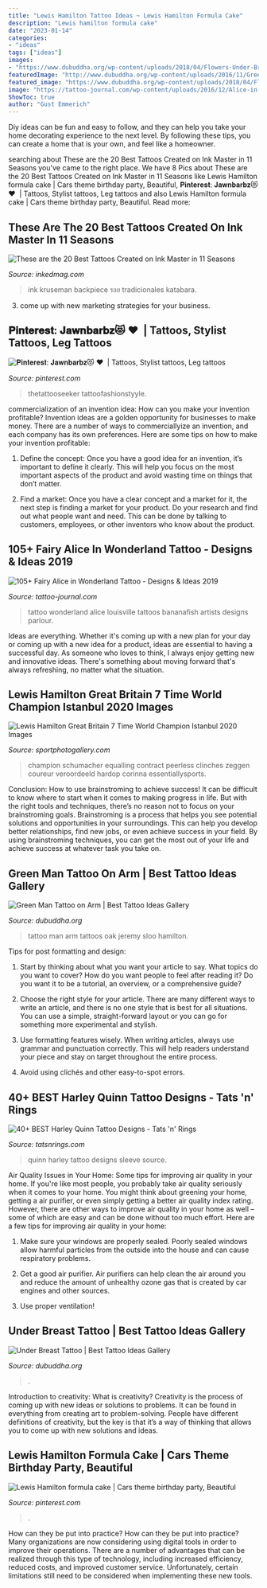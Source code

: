 ```yaml
---
title: "Lewis Hamilton Tattoo Ideas ~ Lewis Hamilton Formula Cake"
description: "Lewis hamilton formula cake"
date: "2023-01-14"
categories:
- "ideas"
tags: ["ideas"]
images:
- "https://www.dubuddha.org/wp-content/uploads/2018/04/Flowers-Under-Breast-Tattoo-by-@les_petits_points_de_fanny-728x728.jpg"
featuredImage: "http://www.dubuddha.org/wp-content/uploads/2016/11/Green-Man-Tattoo-on-Arm-by-Jeremy-Sloo-Hamilton-728x909.jpg"
featured_image: "https://www.dubuddha.org/wp-content/uploads/2018/04/Flowers-Under-Breast-Tattoo-by-@les_petits_points_de_fanny-728x728.jpg"
image: "https://tattoo-journal.com/wp-content/uploads/2016/12/Alice-in-Wonderland-Tattoo-87.jpg"
ShowToc: true
author: "Gust Emmerich"
---
```



Diy ideas can be fun and easy to follow, and they can help you take your home decorating experience to the next level. By following these tips, you can create a home that is your own, and feel like a homeowner.

	

		
searching about These are the 20 Best Tattoos Created on Ink Master in 11 Seasons you've came to the right place. We have 8 Pics about These are the 20 Best Tattoos Created on Ink Master in 11 Seasons like Lewis Hamilton formula cake | Cars theme birthday party, Beautiful, 𝐏𝐢𝐧𝐭𝐞𝐫𝐞𝐬𝐭: 𝐉𝐚𝐰𝐧𝐛𝐚𝐫𝐛𝐳😻 ♥ ️ | Tattoos, Stylist tattoos, Leg tattoos and also Lewis Hamilton formula cake | Cars theme birthday party, Beautiful. Read more:
		
    
## These Are The 20 Best Tattoos Created On Ink Master In 11 Seasons

<img loading=lazy src="https://www.inkedmag.com/.image/c_limit%2Ccs_srgb%2Cfl_progressive%2Cq_auto:good%2Cw_700/MTYxMzQ3NzkxNjczNjk4MjY4/kruseman.jpg" onerror="this.onerror=null;this.src='https://tse3.mm.bing.net/th?id=OIP.Qd5IJEiULqfq1jZ4ps-YsgHaKm&amp;pid=15.1';" alt="These are the 20 Best Tattoos Created on Ink Master in 11 Seasons">

_Source: inkedmag.com_

>ink kruseman backpiece รอย tradicionales katabara. 

	

3. come up with new marketing strategies for your business.

    
## 𝐏𝐢𝐧𝐭𝐞𝐫𝐞𝐬𝐭: 𝐉𝐚𝐰𝐧𝐛𝐚𝐫𝐛𝐳😻 ♥ ️ | Tattoos, Stylist Tattoos, Leg Tattoos

<img loading=lazy src="https://i.pinimg.com/736x/c3/9f/aa/c39faa2a317d3d4d330f2b2ac3cb0968.jpg" onerror="this.onerror=null;this.src='https://tse4.mm.bing.net/th?id=OIP.EZIKljCTNVrNHoX_Nx3O0gHaNK&amp;pid=15.1';" alt="𝐏𝐢𝐧𝐭𝐞𝐫𝐞𝐬𝐭: 𝐉𝐚𝐰𝐧𝐛𝐚𝐫𝐛𝐳😻 ♥ ️ | Tattoos, Stylist tattoos, Leg tattoos">

_Source: pinterest.com_

>thetattooseeker tattoofashionstyyle. 

	

commercialization of an invention idea: How can you make your invention profitable?
Invention ideas are a golden opportunity for businesses to make money. There are a number of ways to commerciallyize an invention, and each company has its own preferences. Here are some tips on how to make your invention profitable:
1. Define the concept: Once you have a good idea for an invention, it’s important to define it clearly. This will help you focus on the most important aspects of the product and avoid wasting time on things that don’t matter.

2. Find a market: Once you have a clear concept and a market for it, the next step is finding a market for your product. Do your research and find out what people want and need. This can be done by talking to customers, employees, or other inventors who know about the product.


    
## 105+ Fairy Alice In Wonderland Tattoo - Designs &amp; Ideas 2019

<img loading=lazy src="https://tattoo-journal.com/wp-content/uploads/2016/12/Alice-in-Wonderland-Tattoo-87.jpg" onerror="this.onerror=null;this.src='https://tse2.mm.bing.net/th?id=OIP.ytU-vNMDcsMQpu0gnPGYCQHaJQ&amp;pid=15.1';" alt="105+ Fairy Alice in Wonderland Tattoo - Designs &amp; Ideas 2019">

_Source: tattoo-journal.com_

>tattoo wonderland alice louisville tattoos bananafish artists designs parlour. 

	

Ideas are everything. Whether it's coming up with a new plan for your day or coming up with a new idea for a product, ideas are essential to having a successful day. As someone who loves to think, I always enjoy getting new and innovative ideas. There's something about moving forward that's always refreshing, no matter what the situation.

    
## Lewis Hamilton Great Britain 7 Time World Champion Istanbul 2020 Images

<img loading=lazy src="https://www.sportphotogallery.com/content/images/cmsfiles/product/36073/36825-main.jpg" onerror="this.onerror=null;this.src='https://tse4.mm.bing.net/th?id=OIP.SUK-z-WaTjC7kLqJbkkwcwHaE5&amp;pid=15.1';" alt="Lewis Hamilton Great Britain 7 Time World Champion Istanbul 2020 Images">

_Source: sportphotogallery.com_

>champion schumacher equalling contract peerless clinches zeggen coureur veroordeeld hardop corinna essentiallysports. 

	

Conclusion: How to use brainstroming to achieve success!
It can be difficult to know where to start when it comes to making progress in life. But with the right tools and techniques, there’s no reason not to focus on your brainstroming goals. Brainstroming is a process that helps you see potential solutions and opportunities in your surroundings. This can help you develop better relationships, find new jobs, or even achieve success in your field. By using brainstroming techniques, you can get the most out of your life and achieve success at whatever task you take on.

    
## Green Man Tattoo On Arm | Best Tattoo Ideas Gallery

<img loading=lazy src="http://www.dubuddha.org/wp-content/uploads/2016/11/Green-Man-Tattoo-on-Arm-by-Jeremy-Sloo-Hamilton-728x909.jpg" onerror="this.onerror=null;this.src='https://tse4.mm.bing.net/th?id=OIP.t9HJCAipQ5wFo0YHwSKEJgHaJP&amp;pid=15.1';" alt="Green Man Tattoo on Arm | Best Tattoo Ideas Gallery">

_Source: dubuddha.org_

>tattoo man arm tattoos oak jeremy sloo hamilton. 

	

Tips for post formatting and design:
1. Start by thinking about what you want your article to say. What topics do you want to cover? How do you want people to feel after reading it? Do you want it to be a tutorial, an overview, or a comprehensive guide?
2. Choose the right style for your article. There are many different ways to write an article, and there is no one style that is best for all situations. You can use a simple, straight-forward layout or you can go for something more experimental and stylish.

3. Use formatting features wisely. When writing articles, always use grammar and punctuation correctly. This will help readers understand your piece and stay on target throughout the entire process.

4. Avoid using clichés and other easy-to-spot errors.

    
## 40+ BEST Harley Quinn Tattoo Designs - Tats &#039;n&#039; Rings

<img loading=lazy src="https://tatsnrings.com/wp-content/uploads/2018/04/Harley-Quinn-Anarchy-Sleeve-Tattoo.jpg" onerror="this.onerror=null;this.src='https://tse3.mm.bing.net/th?id=OIP.sadsXoo2zQcW45h-SEU6VAHaHU&amp;pid=15.1';" alt="40+ BEST Harley Quinn Tattoo Designs - Tats &#039;n&#039; Rings">

_Source: tatsnrings.com_

>quinn harley tattoo designs sleeve source. 

	

Air Quality Issues in Your Home: Some tips for improving air quality in your home.
If you're like most people, you probably take air quality seriously when it comes to your home. You might think about greening your home, getting a air purifier, or even simply getting a better air quality index rating. However, there are other ways to improve air quality in your home as well – some of which are easy and can be done without too much effort. Here are a few tips for improving air quality in your home: 
1) Make sure your windows are properly sealed. Poorly sealed windows allow harmful particles from the outside into the house and can cause respiratory problems.

2) Get a good air purifier. Air purifiers can help clean the air around you and reduce the amount of unhealthy ozone gas that is created by car engines and other sources.

3) Use proper ventilation!

    
## Under Breast Tattoo | Best Tattoo Ideas Gallery

<img loading=lazy src="https://www.dubuddha.org/wp-content/uploads/2018/04/Flowers-Under-Breast-Tattoo-by-@les_petits_points_de_fanny-728x728.jpg" onerror="this.onerror=null;this.src='https://tse2.mm.bing.net/th?id=OIP.UKFDfKElojsLgJnUXcrO9AHaHa&amp;pid=15.1';" alt="Under Breast Tattoo | Best Tattoo Ideas Gallery">

_Source: dubuddha.org_

>. 

	

Introduction to creativity: What is creativity?
Creativity is the process of coming up with new ideas or solutions to problems. It can be found in everything from creating art to problem-solving. People have different definitions of creativity, but the key is that it’s a way of thinking that allows you to come up with new solutions and ideas.

    
## Lewis Hamilton Formula Cake | Cars Theme Birthday Party, Beautiful

<img loading=lazy src="https://i.pinimg.com/736x/50/ed/22/50ed229c26e76f150c5ac8b0861e7ad4.jpg" onerror="this.onerror=null;this.src='https://tse4.mm.bing.net/th?id=OIP.TUaXF4ofzIhSk74WB5wDKwHaJ3&amp;pid=15.1';" alt="Lewis Hamilton formula cake | Cars theme birthday party, Beautiful">

_Source: pinterest.com_

>. 

	

How can they be put into practice?
How can they be put into practice? Many organizations are now considering using digital tools in order to improve their operations.  There are a number of advantages that can be realized through this type of technology, including increased efficiency, reduced costs, and improved customer service. Unfortunately, certain limitations still need to be considered when implementing these new tools.

